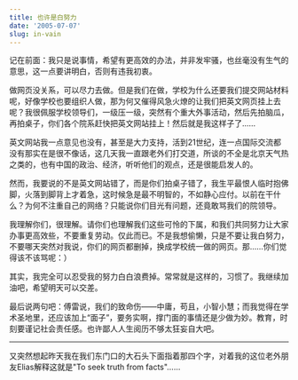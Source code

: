 ```yaml
---
title: 也许是白努力
date: '2005-07-07'
slug: in-vain
---
```


记在前面：我只是说事情，希望有更高效的办法，并非发牢骚，也丝毫没有生气的意思，这一点要讲明白，否则有违我初衷。

做网页没关系，可以尽力去做。但是我们在做，学校为什么还要我们提交网站材料呢，好像学校也要组织人做，那为何又催得风急火燎的让我们把英文网页挂上去呢？我很佩服学校领导们，一级压一级，突然有个重大外事活动，然后先拍脑瓜，再拍桌子，你们各个院系赶快把英文网站挂上！然后就是我这样子了……

英文网站我一点意见也没有，甚至是大力支持，活到21世纪，连一点国际交流都没有那实在是很不像话，这几天我一直跟老外们打交道，所谈的不全是北京天气热之类的，也有中国的政治、经济，听听他们的观点，还是很能启发人的。

然而，我要说的不是英文网站错了，而是你们拍桌子错了，我生平最恨人临时抱佛脚，火落到脚背上才着急，这时候急是最不明智的，不如静心应付。以前在干什么？为何不注重自己的网络？只能说你们目光有问题，还竟敢骂我们的院领导。

我理解你们，很理解。请你们也理解我们这些可怜的下属，和我们共同努力让大家办事更高效些，不要重复劳动。仅此而已。不是我想偷懒，只是不要让我白努力，不要哪天突然对我说，你们的网页都删掉，换成学校统一做的网页。那……你们觉得该不该骂呢：）

其实，我完全可以忍受我的努力白白浪费掉。常常就是这样的，习惯了。我继续加油吧，希望明天可以交差。

最后说两句吧：傅雷说，我们的致命伤——中庸，苟且，小智小慧；而我觉得在学术圣地里，还应该加上“面子”，要务实啊，撑门面的事情还是少做为妙。教育，时刻要谨记社会责任感。也许鄙人人生阅历不够太狂妄自大吧。

---

又突然想起昨天我在我们东门口的大石头下面指着那四个字，对着我的这位老外朋友Elias解释这就是"To seek truth from facts"……
